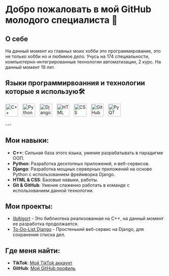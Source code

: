 # Добро пожаловать в мой GitHub молодого специалиста 👋

## О себе

На данный момент из главных моих хобби это программирование, это не только хобби но и любимое дело. Учусь на 174 специальности, компьютерно-интегрированные технологии автоматизации, 2 курс. На данный момент 19 лет.

## Языки программирвоанния и технологии которые я использую🛠️

<p align="left">
  <img src="https://cdn.jsdelivr.net/gh/devicons/devicon/icons/cplusplus/cplusplus-original.svg" title="C++" alt="C++" width="40" height="40" style="display: inline-block; margin-right: 10px;"/>

  <img src="https://cdn.jsdelivr.net/gh/devicons/devicon/icons/python/python-original.svg" title="Python" alt="Python" width="40" height="40" style="display: inline-block; margin-right: 10px;"/>

  <img src="https://cdn.jsdelivr.net/gh/devicons/devicon/icons/django/django-plain.svg" title="Django" alt="Django" width="40" height="40" style="display: inline-block; margin-right: 10px;"/>

  <img src="https://cdn.jsdelivr.net/gh/devicons/devicon/icons/html5/html5-original.svg" title="HTML" alt="HTML" width="40" height="40" style="display: inline-block; margin-right: 10px;"/>

  <img src="https://cdn.jsdelivr.net/gh/devicons/devicon/icons/css3/css3-original.svg" title="CSS" alt="CSS" width="40" height="40" style="display: inline-block; margin-right: 10px;"/>

  <img src="https://cdn.jsdelivr.net/gh/devicons/devicon/icons/github/github-original.svg" title="GitHub" alt="GitHub" width="40" height="40" style="display: inline-block; margin-right: 10px;"/>

  <img src="https://upload.wikimedia.org/wikipedia/commons/e/e6/PyQt_logo.svg" title="PyQT" alt="PyQT" width="40" height="40" style="display: inline-block; margin-right: 10px;"/>
</p>
---

## Мои навыки:

- **C++**: Сильная база этого языка, умение разрабатывать в парадигме ООП.
- **Python**: Разработка десктопных приложений, и веб-сервисов.
- **Django**: Разработка мощных серверных приложений на основе Python с использованием фреймворка Django.
- **HTML & CSS**: Базовые навыки, работы.
- **Git & GitHub**: Умение слаженно работать в команде с использованием данной технологии.

## Мои проекты:

- [libAlgort](https://github.com/Jekov-Evgen/libAlgort) - Это библиотека реализованная на С++, на данный момент ее разработка 
продолжается.
- [To-Do-List Django](https://github.com/Jekov-Evgen/Django_TO-DO-LIST) - Простенький веб-сервис на Django, для сохранения списка дел.

## Где меня найти:

- **TikTok**: [Мой TikTok аккаунт](https://www.tiktok.com/@odessaprog?_t=8psmoCJfLz3&_r=1)
- **GitHub**: [Мой GitHub профиль](https://github.com/Jekov-Evgen)
